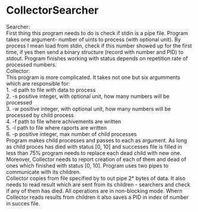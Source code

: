 # CollectorSearcher
Searcher:
<br /> First thing this program needs to do is check if stdin is a pipe file.
Program takes one argument- number of uints to process (with optional unit). By process I mean load from stdin, check if this number showed up for the first time, if yes then send a binary structure (record with number and PID) to stdout. Program finishes working with status depends on repetition rate of processed numbers.
<br />
Collector:
<br /> This program is more complicated. It takes not one but six argumments which are responsible for:
<br /> 1. -d <path> path to file with data to process
<br /> 2. -s <wolumen> positive integer, with optional unit, how many numbers will be processed
<br /> 3. -w <blok> positive integer, with optional unit, how many numbers will be processed by child process
<br /> 4. -f <successes> path to file where achivements are written
<br /> 5. -l <raports> path to file where raports are written
<br /> 6. -p <prac> positive integer, max number of child processes
<br /> Program makes <prac> child processes and passes to each <blok> as argument. As long as child proces has died with status [0, 10] and successes file is filled in less than 75% program needs to replace each dead child with new one. Moreover, Collector needs to report creation of each of them and dead of ones which finished with status [0, 10]. Program uses two pipes to communicate with its children. 
<br />Collector copies from file specified by <path> to out pipe 2*<wolumen> bytes of data. It also needs to read result which are sent from its children - searchers and check if any of them has died. All operations are in non-blocking mode. Whern Collector reads results from children it also saves a PID in index of number in succes file. 
